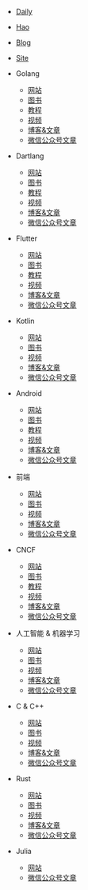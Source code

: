 * [Daily](nav/daily.md)
* [Hao](nav/hao.md)
* [Blog](nav/blog.md)
* [Site](nav/site.md)

* Golang

  * [网站](golang/sites.md)
  * [图书](golang/books.md)
  * [教程](golang/course.md)
  * [视频](golang/videos.md)
  * [博客&文章](golang/articles.md)
  * [微信公众号文章](golang/weixin.md)

* Dartlang

  * [网站](dartlang/sites.md)
  * [图书](dartlang/books.md)
  * [教程](dartlang/course.md)
  * [视频](dartlang/videos.md)
  * [博客&文章](dartlang/articles.md)
  * [微信公众号文章](dartlang/weixin.md)

* Flutter

  * [网站](flutter/sites.md)
  * [图书](flutter/books.md)
  * [教程](flutter/course.md)
  * [视频](flutter/videos.md)
  * [博客&文章](flutter/articles.md)
  * [微信公众号文章](flutter/weixin.md)

* Kotlin

  * [网站](kotlin/sites.md)
  * [图书](kotlin/books.md)
  * [视频](kotlin/videos.md)
  * [博客&文章](kotlin/articles.md)
  * [微信公众号文章](kotlin/weixin.md)

* Android

  * [网站](android/sites.md)
  * [图书](android/books.md)
  * [教程](android/course.md)
  * [视频](android/videos.md)
  * [博客&文章](android/articles.md)
  * [微信公众号文章](android/weixin.md)

* 前端

  * [网站](front/sites.md)
  * [图书](front/books.md)
  * [视频](front/videos.md)
  * [博客&文章](front/articles.md)
  * [微信公众号文章](front/weixin.md)

* CNCF

  * [网站](cncf/sites.md)
  * [图书](cncf/books.md)
  * [教程](cncf/course.md)
  * [视频](cncf/videos.md)
  * [博客&文章](cncf/articles.md)
  * [微信公众号文章](cncf/weixin.md)

* 人工智能 & 机器学习

  * [网站](deeplearning/sites.md)
  * [图书](deeplearning/books.md)
  * [视频](deeplearning/videos.md)
  * [博客&文章](deeplearning/articles.md)
  * [微信公众号文章](deeplearning/weixin.md)

* C & C++

  * [网站](c-c++/sites.md)
  * [图书](c-c++/books.md)
  * [视频](c-c++/videos.md)
  * [博客&文章](c-c++/articles.md)
  * [微信公众号文章](c-c++/weixin.md)

* Rust

  * [网站](rust/sites.md)
  * [图书](rust/books.md)
  * [视频](rust/videos.md)
  * [博客&文章](rust/articles.md)
  * [微信公众号文章](rust/weixin.md)

* Julia

  * [网站](julia/sites.md)
  * [微信公众号文章](julia/weixin.md)